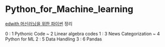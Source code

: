# Python_for_Machine_learning

[edwith 머신러닝을 위한 파이썬](https://www.edwith.org/aipython/joinLectures/28027) 정리

0 : 1 Pythonic Code ~ 2 Linear algebra codes
1 : 3 News Categorization ~ 4 Python for ML
2 : 5 Data Handling
3 : 6 Pandas